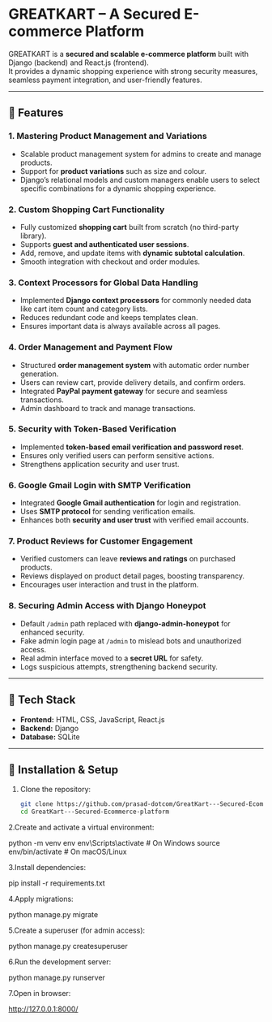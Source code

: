# GREATKART – A Secured E-commerce Platform  

GREATKART is a **secured and scalable e-commerce platform** built with Django (backend) and React.js (frontend).  
It provides a dynamic shopping experience with strong security measures, seamless payment integration, and user-friendly features.  

---

## 🔹 Features  

### 1. Mastering Product Management and Variations  
- Scalable product management system for admins to create and manage products.  
- Support for **product variations** such as size and colour.  
- Django’s relational models and custom managers enable users to select specific combinations for a dynamic shopping experience.  

### 2. Custom Shopping Cart Functionality  
- Fully customized **shopping cart** built from scratch (no third-party library).  
- Supports **guest and authenticated user sessions**.  
- Add, remove, and update items with **dynamic subtotal calculation**.  
- Smooth integration with checkout and order modules.  

### 3. Context Processors for Global Data Handling  
- Implemented **Django context processors** for commonly needed data like cart item count and category lists.  
- Reduces redundant code and keeps templates clean.  
- Ensures important data is always available across all pages.  

### 4. Order Management and Payment Flow  
- Structured **order management system** with automatic order number generation.  
- Users can review cart, provide delivery details, and confirm orders.  
- Integrated **PayPal payment gateway** for secure and seamless transactions.  
- Admin dashboard to track and manage transactions.  

### 5. Security with Token-Based Verification  
- Implemented **token-based email verification and password reset**.  
- Ensures only verified users can perform sensitive actions.  
- Strengthens application security and user trust.  

### 6. Google Gmail Login with SMTP Verification  
- Integrated **Google Gmail authentication** for login and registration.  
- Uses **SMTP protocol** for sending verification emails.  
- Enhances both **security and user trust** with verified email accounts.  

### 7. Product Reviews for Customer Engagement  
- Verified customers can leave **reviews and ratings** on purchased products.  
- Reviews displayed on product detail pages, boosting transparency.  
- Encourages user interaction and trust in the platform.  

### 8. Securing Admin Access with Django Honeypot  
- Default `/admin` path replaced with **django-admin-honeypot** for enhanced security.  
- Fake admin login page at `/admin` to mislead bots and unauthorized access.  
- Real admin interface moved to a **secret URL** for safety.  
- Logs suspicious attempts, strengthening backend security.  

---

## 🔹 Tech Stack  

- **Frontend:** HTML, CSS, JavaScript, React.js  
- **Backend:** Django  
- **Database:** SQLite  

---

## 🔹 Installation & Setup  

1. Clone the repository:  
   ```bash
   git clone https://github.com/prasad-dotcom/GreatKart---Secured-Ecommerce-platform.git
   cd GreatKart---Secured-Ecommerce-platform
2.Create and activate a virtual environment:

  python -m venv env
  env\Scripts\activate   # On Windows
  source env/bin/activate  # On macOS/Linux


3.Install dependencies:

  pip install -r requirements.txt


4.Apply migrations:

  python manage.py migrate


5.Create a superuser (for admin access):

  python manage.py createsuperuser


6.Run the development server:

  python manage.py runserver


7.Open in browser:

  http://127.0.0.1:8000/
